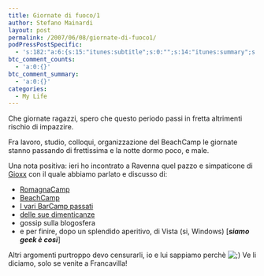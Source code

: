 ```yaml
---
title: Giornate di fuoco/1
author: Stefano Mainardi
layout: post
permalink: /2007/06/08/giornate-di-fuoco1/
podPressPostSpecific:
  - 's:182:"a:6:{s:15:"itunes:subtitle";s:0:"";s:14:"itunes:summary";s:0:"";s:15:"itunes:keywords";s:0:"";s:13:"itunes:author";s:0:"";s:15:"itunes:explicit";s:0:"";s:12:"itunes:block";s:2:"no";}";'
btc_comment_counts:
  - 'a:0:{}'
btc_comment_summary:
  - 'a:0:{}'
categories:
  - My Life
---
```

Che giornate ragazzi, spero che questo periodo passi in fretta altrimenti rischio di impazzire.

Fra lavoro, studio, colloqui, organizzazione del BeachCamp le giornate stanno passando di frettissima e la notte dormo poco, e male.

Una nota positiva: ieri ho incontrato a Ravenna quel pazzo e simpaticone di [Gioxx][1] con il quale abbiamo parlato e discusso di:

*   [RomagnaCamp ][2]
*   [BeachCamp][3]
*   [I vari BarCamp passati][4]
*   [delle sue dimenticanze][5]
*   gossip sulla blogosfera
*   e per finire, dopo un splendido aperitivo, di Vista (si, Windows) [***siamo geek è così***]

Altri argomenti purtroppo devo censurarli, io e lui sappiamo perchè <img src="http://www.stefanomainardi.com/wp-includes/images/smilies/icon_wink.gif" alt=";)" class="wp-smiley" /> Ve li diciamo, solo se venite a Francavilla!

 [1]: http://www.gioxx.org
 [2]: http://barcamp.pbwiki.com/RomagnaCamp
 [3]: http://barcamp.pbwiki.com/BeachCamp
 [4]: http://www.barcampitalia.org
 [5]: http://gioxx.org/2007/05/28/lost-altro-che-film/